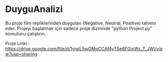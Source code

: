 # DuyguAnalizi
Bu proje film repliklerinden duyguları (Negative, Neutral, Positive) tahmin eder.
Projeyi başlatmak için sadece proje dizininde "python Project.py" komutunu çalıştırın.


Proje Linki :   https://drive.google.com/file/d/1yigiL5wGMqCCAf4yT5e6FGixWs_T_JWj/view?usp=sharing
